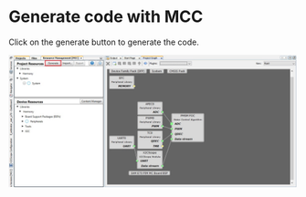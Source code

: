 # Generate code with MCC

Click on the generate button to generate the code.

![Framework path](images/generate_mc_code.jpg "Framework path")